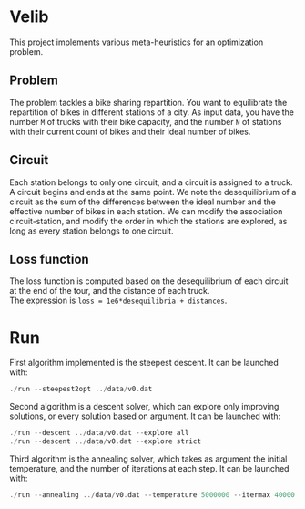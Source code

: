 # Velib

This project implements various meta-heuristics for an optimization problem.

## Problem

The problem tackles a bike sharing repartition. You want to equilibrate the repartition of bikes in different stations of a city.
As input data, you have the number `M` of trucks with their bike capacity, and the number `N` of stations with their current count of bikes and their ideal number of bikes.  

## Circuit

Each station belongs to only one circuit, and a circuit is assigned to a truck. A circuit begins and ends at the same point. We note the desequilibrium of a circuit as the sum of the differences between the ideal number and the effective number of bikes in each station.
We can modify the association circuit-station, and modify the order in which the stations are explored, as long as every station belongs to one circuit.


## Loss function

The loss function is computed based on the desequilibrium of each circuit at the end of the tour, and the distance of each truck.  
The expression is `loss = 1e6*desequilibria + distances`.


# Run

First algorithm implemented is the steepest descent. It can be launched with:
```cpp
./run --steepest2opt ../data/v0.dat
```


Second algorithm is a descent solver, which can explore only improving solutions, or every solution based on argument. It can be launched with:
```cpp
./run --descent ../data/v0.dat --explore all
./run --descent ../data/v0.dat --explore strict
```

Third algorithm is the annealing solver, which takes as argument the initial temperature, and the number of iterations at each step. It can be launched with:
```cpp
./run --annealing ../data/v0.dat --temperature 5000000 --itermax 40000
```
